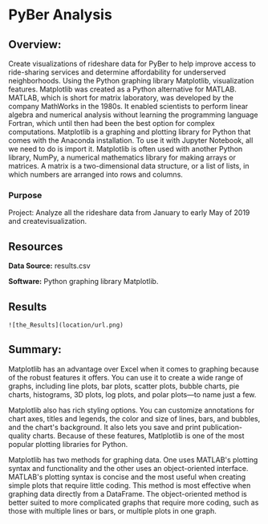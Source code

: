 # PyBer Analysis

## Overview:

Create visualizations of rideshare data for PyBer to help improve access to ride-sharing services and determine affordability for underserved neighborhoods.
Using the Python graphing library Matplotlib, visualization features. Matplotlib was created as a Python alternative for MATLAB. MATLAB, which is short for matrix laboratory, was developed by the company MathWorks in the 1980s. It enabled scientists to perform linear algebra and numerical analysis without learning the programming language Fortran, which until then had been the best option for complex computations. Matplotlib is a graphing and plotting library for Python that comes with the Anaconda installation. To use it with Jupyter Notebook, all we need to do is import it. Matplotlib is often used with another Python library, NumPy, a numerical mathematics library for making arrays or matrices. A matrix is a two-dimensional data structure, or a list of lists, in which numbers are arranged into rows and columns.
 
### Purpose

Project: Analyze all the rideshare data from January to early May of 2019 and createvisualization.

## Resources

**Data Source:** results.csv

**Software:** Python graphing library Matplotlib.

## Results

    
    ![the_Results](location/url.png)
    
	
## Summary:

Matplotlib has an advantage over Excel when it comes to graphing because of the robust features it offers. You can use it to create a wide range of graphs, including line plots, bar plots, scatter plots, bubble charts, pie charts, histograms, 3D plots, log plots, and polar plots—to name just a few.

Matplotlib also has rich styling options. You can customize annotations for chart axes, titles and legends, the color and size of lines, bars, and bubbles, and the chart's background. It also lets you save and print publication-quality charts. Because of these features, Matlplotlib is one of the most popular plotting libraries for Python.

Matplotlib has two methods for graphing data. One uses MATLAB's plotting syntax and functionality and the other uses an object-oriented interface. MATLAB's plotting syntax is concise and the most useful when creating simple plots that require little coding. This method is most effective when graphing data directly from a DataFrame. The object-oriented method is better suited to more complicated graphs that require more coding, such as those with multiple lines or bars, or multiple plots in one graph.
